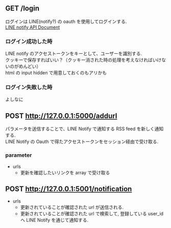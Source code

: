 ## GET /login
ログインは LINE(notify?) の oauth を使用してログインする.  
[LINE notify API Document](https://notify-bot.line.me/static/pdf/line-notify-api_ja.pdf)  
  
### ログイン成功した時
LINE notify のアクセストークンをキーとして、ユーザーを識別する.  
クッキーで保存すればいい？（クッキー消された時の処理を考えなければいけないのがめんどい）  
html の input hidden で用意しておくのもアリかも

### ログイン失敗した時
よしなに

## POST http://127.0.0.1:5000/addurl
パラメータを送信することで、LINE Notify で通知する RSS feed を新しく通知する.   
LINE Notify の Oauth で得たアクセストークンをセッション経由で受け取る.

### parameter
- urls
  - 更新を確認したいリンクを array で受け取る
     
## POST http://127.0.0.1:5001/notification
- urls
  - 更新されていることが確認された url が送信される.
  - 更新されていることが確認された url で検索して, 登録している user_id へ LINE Notify を通じて通知する.
